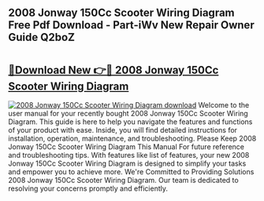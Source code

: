 ## 2008 Jonway 150Cc Scooter Wiring Diagram Free Pdf Download - Part-iWv New Repair Owner Guide Q2boZ

# <h2><a href="http://dfm60l0.blite.top/?on=2008+Jonway+150Cc+Scooter+Wiring+Diagram">🔗Download New 👉🔴 2008 Jonway 150Cc Scooter Wiring Diagram</a></h2>

[![2008 Jonway 150Cc Scooter Wiring Diagram download](https://i.imgur.com/lujVjoI.png)](http://dfm60l0.blite.top/?on=2008+Jonway+150Cc+Scooter+Wiring+Diagram)
Welcome to the user manual for your recently bought 2008 Jonway 150Cc Scooter Wiring Diagram. This guide is here to help you navigate the features and functions of your product with ease. Inside, you will find detailed instructions for installation, operation, maintenance, and troubleshooting. Please Keep 2008 Jonway 150Cc Scooter Wiring Diagram This Manual For future reference and troubleshooting tips. With features like list of features, your new 2008 Jonway 150Cc Scooter Wiring Diagram is designed to simplify your tasks and empower you to achieve more. We're Committed to Providing Solutions 2008 Jonway 150Cc Scooter Wiring Diagram. Our team is dedicated to resolving your concerns promptly and efficiently.
